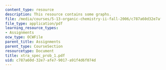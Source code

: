 ```yaml
---
content_type: resource
description: This resource contains some graphs.
file: /media/courses/5-13-organic-chemistry-ii-fall-2006/c787a60d32e7afe79017a91f4d6f074d_xtra_spec_prob_1.pdf
file_type: application/pdf
learning_resource_types:
- Assignments
ocw_type: OCWFile
parent_title: Assignments
parent_type: CourseSection
resourcetype: Document
title: xtra_spec_prob_1.pdf
uid: c787a60d-32e7-afe7-9017-a91f4d6f074d
---
```

